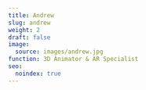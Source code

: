```yaml
---
title: Andrew
slug: andrew
weight: 2
draft: false
image:
  source: images/andrew.jpg
function: 3D Animator & AR Specialist
seo:
  noindex: true
---
```

